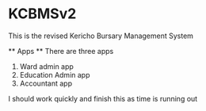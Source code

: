 # KCBMSv2
This is the revised Kericho Bursary Management System

** Apps **
There are three apps
1. Ward admin app
2. Education Admin app
3. Accountant app

I should work quickly and finish this as time is running out
